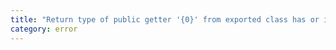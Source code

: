 ```yaml
---
title: "Return type of public getter '{0}' from exported class has or is using private name '{1}'."
category: error
---
```

